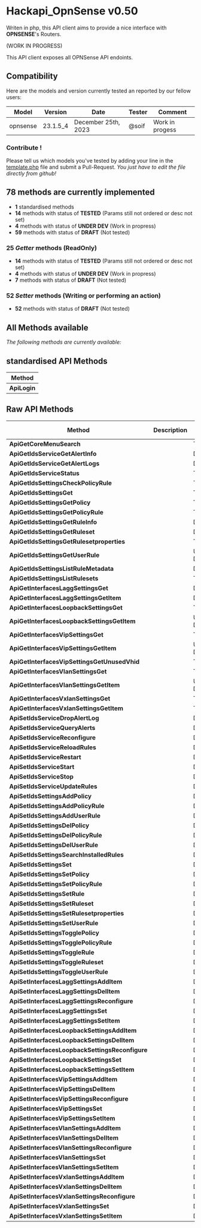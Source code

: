 # Hackapi_OpnSense v0.50

Writen in php, this API client aims to provide a nice interface with **OPNSENSE**'s Routers.


(WORK IN PROGRESS)

This API client exposes all OPNSense API endoints.



## Compatibility

Here are the models and version currently tested an reported by our fellow users:

| Model | Version | Date | Tester | Comment |
| ----- | ------- | ---- | ------ | ------- |
| opnsense | 23.1.5_4 | December 25th, 2023 | @soif | Work in progess |


### Contribute !

Please tell us which models you've tested by adding your line in the [template.php](template.php) file and submit a Pull-Request.
*You just have to edit the file directly from github!*


## 78 methods are currently implemented

- **1** standardised methods
- **14** methods with status of **TESTED** (Params still not ordered or desc not set)
- **4** methods with status of **UNDER DEV** (Work in propress)
- **59** methods with status of **DRAFT** (Not tested)



### 25 *Getter* methods (ReadOnly)

- **14** methods with status of **TESTED** (Params still not ordered or desc not set)
- **4** methods with status of **UNDER DEV** (Work in propress)
- **7** methods with status of **DRAFT** (Not tested)


### 52 *Setter* methods (Writing or performing an action)

- **52** methods with status of **DRAFT** (Not tested)



## All Methods available

*The following methods are currently available:*

## standardised API Methods

| Method |
| ------ |
| **ApiLogin** |

## Raw API Methods

| Method | Description | Dev. State |
| ------ | ----------- | ----------------- |
| **ApiGetCoreMenuSearch** |  | TESTED |
| **ApiGetIdsServiceGetAlertInfo** |  | DRAFT |
| **ApiGetIdsServiceGetAlertLogs** |  | DRAFT |
| **ApiGetIdsServiceStatus** |  | TESTED |
| **ApiGetIdsSettingsCheckPolicyRule** |  | TESTED |
| **ApiGetIdsSettingsGet** |  | TESTED |
| **ApiGetIdsSettingsGetPolicy** |  | TESTED |
| **ApiGetIdsSettingsGetPolicyRule** |  | TESTED |
| **ApiGetIdsSettingsGetRuleInfo** |  | DRAFT |
| **ApiGetIdsSettingsGetRuleset** |  | DRAFT |
| **ApiGetIdsSettingsGetRulesetproperties** |  | TESTED |
| **ApiGetIdsSettingsGetUserRule** |  | UNDER DEV |
| **ApiGetIdsSettingsListRuleMetadata** |  | DRAFT |
| **ApiGetIdsSettingsListRulesets** |  | TESTED |
| **ApiGetInterfacesLaggSettingsGet** |  | DRAFT |
| **ApiGetInterfacesLaggSettingsGetItem** |  | DRAFT |
| **ApiGetInterfacesLoopbackSettingsGet** |  | TESTED |
| **ApiGetInterfacesLoopbackSettingsGetItem** |  | UNDER DEV |
| **ApiGetInterfacesVipSettingsGet** |  | TESTED |
| **ApiGetInterfacesVipSettingsGetItem** |  | UNDER DEV |
| **ApiGetInterfacesVipSettingsGetUnusedVhid** |  | TESTED |
| **ApiGetInterfacesVlanSettingsGet** |  | TESTED |
| **ApiGetInterfacesVlanSettingsGetItem** |  | UNDER DEV |
| **ApiGetInterfacesVxlanSettingsGet** |  | TESTED |
| **ApiGetInterfacesVxlanSettingsGetItem** |  | TESTED |
| **ApiSetIdsServiceDropAlertLog** |  | DRAFT |
| **ApiSetIdsServiceQueryAlerts** |  | DRAFT |
| **ApiSetIdsServiceReconfigure** |  | DRAFT |
| **ApiSetIdsServiceReloadRules** |  | DRAFT |
| **ApiSetIdsServiceRestart** |  | DRAFT |
| **ApiSetIdsServiceStart** |  | DRAFT |
| **ApiSetIdsServiceStop** |  | DRAFT |
| **ApiSetIdsServiceUpdateRules** |  | DRAFT |
| **ApiSetIdsSettingsAddPolicy** |  | DRAFT |
| **ApiSetIdsSettingsAddPolicyRule** |  | DRAFT |
| **ApiSetIdsSettingsAddUserRule** |  | DRAFT |
| **ApiSetIdsSettingsDelPolicy** |  | DRAFT |
| **ApiSetIdsSettingsDelPolicyRule** |  | DRAFT |
| **ApiSetIdsSettingsDelUserRule** |  | DRAFT |
| **ApiSetIdsSettingsSearchInstalledRules** |  | DRAFT |
| **ApiSetIdsSettingsSet** |  | DRAFT |
| **ApiSetIdsSettingsSetPolicy** |  | DRAFT |
| **ApiSetIdsSettingsSetPolicyRule** |  | DRAFT |
| **ApiSetIdsSettingsSetRule** |  | DRAFT |
| **ApiSetIdsSettingsSetRuleset** |  | DRAFT |
| **ApiSetIdsSettingsSetRulesetproperties** |  | DRAFT |
| **ApiSetIdsSettingsSetUserRule** |  | DRAFT |
| **ApiSetIdsSettingsTogglePolicy** |  | DRAFT |
| **ApiSetIdsSettingsTogglePolicyRule** |  | DRAFT |
| **ApiSetIdsSettingsToggleRule** |  | DRAFT |
| **ApiSetIdsSettingsToggleRuleset** |  | DRAFT |
| **ApiSetIdsSettingsToggleUserRule** |  | DRAFT |
| **ApiSetInterfacesLaggSettingsAddItem** |  | DRAFT |
| **ApiSetInterfacesLaggSettingsDelItem** |  | DRAFT |
| **ApiSetInterfacesLaggSettingsReconfigure** |  | DRAFT |
| **ApiSetInterfacesLaggSettingsSet** |  | DRAFT |
| **ApiSetInterfacesLaggSettingsSetItem** |  | DRAFT |
| **ApiSetInterfacesLoopbackSettingsAddItem** |  | DRAFT |
| **ApiSetInterfacesLoopbackSettingsDelItem** |  | DRAFT |
| **ApiSetInterfacesLoopbackSettingsReconfigure** |  | DRAFT |
| **ApiSetInterfacesLoopbackSettingsSet** |  | DRAFT |
| **ApiSetInterfacesLoopbackSettingsSetItem** |  | DRAFT |
| **ApiSetInterfacesVipSettingsAddItem** |  | DRAFT |
| **ApiSetInterfacesVipSettingsDelItem** |  | DRAFT |
| **ApiSetInterfacesVipSettingsReconfigure** |  | DRAFT |
| **ApiSetInterfacesVipSettingsSet** |  | DRAFT |
| **ApiSetInterfacesVipSettingsSetItem** |  | DRAFT |
| **ApiSetInterfacesVlanSettingsAddItem** |  | DRAFT |
| **ApiSetInterfacesVlanSettingsDelItem** |  | DRAFT |
| **ApiSetInterfacesVlanSettingsReconfigure** |  | DRAFT |
| **ApiSetInterfacesVlanSettingsSet** |  | DRAFT |
| **ApiSetInterfacesVlanSettingsSetItem** |  | DRAFT |
| **ApiSetInterfacesVxlanSettingsAddItem** |  | DRAFT |
| **ApiSetInterfacesVxlanSettingsDelItem** |  | DRAFT |
| **ApiSetInterfacesVxlanSettingsReconfigure** |  | DRAFT |
| **ApiSetInterfacesVxlanSettingsSet** |  | DRAFT |
| **ApiSetInterfacesVxlanSettingsSetItem** |  | DRAFT |
